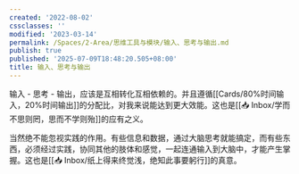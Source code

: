 ```yaml
---
created: '2022-08-02'
cssclasses: ''
modified: '2023-03-14'
permalink: /Spaces/2-Area/思维工具与模块/输入、思考与输出.md
publish: true
published: '2025-07-09T18:48:20.505+08:00'
title: 输入、思考与输出
---
```

输入 - 思考 - 输出，应该是互相转化互相依赖的。并且遵循[[Cards/80%时间输入，20%时间输出]]的分配比，对我来说能达到更大效能。这也是[[📥 Inbox/学而不思则罔，思而不学则殆]]的应有之义。

当然绝不能忽视实践的作用。有些信息和数据，通过大脑思考就能搞定，而有些东西，必须经过实践，协同其他的肢体和感觉，一起连通输入到大脑中，才能产生掌握。这也是[[📥 Inbox/纸上得来终觉浅，绝知此事要躬行]]的真意。